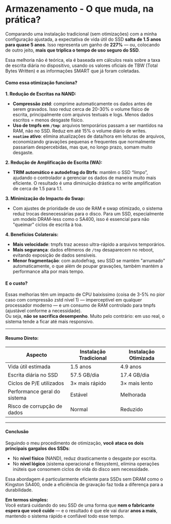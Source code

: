 # Armazenamento -  O que muda, na prática?

Comparando uma instalação tradicional (sem otimizações) com a minha configuração ajustada, a expectativa de vida útil do SSD **salta de 1.5 anos para quase 5 anos**. Isso representa um ganho de **227%** — ou, colocando de outro jeito, **mais que triplica o tempo de uso seguro do SSD**.

Essa melhoria não é teórica, ela é baseada em cálculos reais sobre a taxa de escrita diária no dispositivo, usando os valores oficiais de TBW (Total Bytes Written) e as informações SMART que já foram coletadas.

#### Como essa otimização funciona?

**1. Redução de Escritas na NAND:**

* **Compressão zstd**: comprime automaticamente os dados antes de serem gravados. Isso reduz cerca de 20-30% o volume físico de escrita, principalmente com arquivos textuais e logs. Menos dados escritos = menos desgaste físico.
* **Uso de tmpfs em `/tmp`**: arquivos temporários passam a ser mantidos na RAM, não no SSD. Reduz em até 15% o volume diário de writes.
* **`noatime` ativo**: elimina atualizações de data/hora em leituras de arquivos, economizando gravações pequenas e frequentes que normalmente passariam despercebidas, mas que, no longo prazo, somam muito desgaste.

**2. Redução de Amplificação de Escrita (WA):**

* **TRIM automático e autodefrag do Btrfs**: mantêm o SSD “limpo”, ajudando o controlador a gerenciar os dados de maneira muito mais eficiente. O resultado é uma diminuição drástica no write amplification de cerca de 1.5 para 1.1.

**3. Minimização do Impacto do Swap:**

* Com ajustes de prioridade de uso de RAM e swap otimizado, o sistema reduz trocas desnecessárias para o disco. Para um SSD, especialmente um modelo DRAM-less como o SA400, isso é essencial para não "queimar" ciclos de escrita à toa.

**4. Benefícios Colaterais:**

* **Mais velocidade**: tmpfs traz acesso ultra-rápido a arquivos temporários.
* **Mais segurança**: dados efêmeros de `/tmp` desaparecem no reboot, evitando exposição de dados sensíveis.
* **Menor fragmentação**: com autodefrag, seu SSD se mantém "arrumado" automaticamente, o que além de poupar gravações, também mantém a performance alta por mais tempo.

#### E o custo?

Essas melhorias têm um impacto de CPU baixíssimo (coisa de 3-5% no pior caso com compressão zstd nível 1) — imperceptível em qualquer processador moderno — e um consumo de RAM controlado para tmpfs (ajustável conforme a necessidade).\
Ou seja, **não se sacrifica desempenho**. Muito pelo contrário: em uso real, o sistema tende a ficar até mais responsivo.

***

#### Resumo Direto:

| Aspecto                      | Instalação Tradicional | Instalação Otimizada |
| ---------------------------- | ---------------------- | -------------------- |
| Vida útil estimada           | 1.5 anos               | 4.9 anos             |
| Escrita diária no SSD        | 57.5 GB/dia            | 17.4 GB/dia          |
| Ciclos de P/E utilizados     | 3× mais rápido         | 3× mais lento        |
| Performance geral do sistema | Estável                | Melhorada            |
| Risco de corrupção de dados  | Normal                 | Reduzido             |

***

#### Conclusão

Seguindo o meu procedimento de otimização, **você ataca os dois principais gargalos dos SSDs**:

* No **nível físico** (NAND), reduz drasticamente o desgaste por escrita.
* No **nível lógico** (sistema operacional e filesystem), elimina operações inúteis que consomem ciclos de vida do disco sem necessidade.

Essa abordagem é particularmente eficiente para SSDs sem DRAM como o Kingston SA400, onde a eficiência de gravação faz toda a diferença para a durabilidade.

**Em termos simples:**\
Você estará cuidando do seu SSD de uma forma que **nem o fabricante espera que você cuide** — e o resultado é que ele vai durar **anos a mais**, mantendo o sistema rápido e confiável todo esse tempo.
